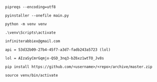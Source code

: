 ```code
pipreqs --encoding=utf8
```

```code
pyinstaller --onefile main.py
```

```code
python -m venv venv
```

```code
.\venv\Scripts\activate
```

```code
infiniterabbiex@gmail.com
```

```code
api = 53d32b09-27b4-45f7-a3d7-fadb243a5723 (lol)
```

```code
lol = AIzaSyCmrGqmjx-QSD_3nq3-bZ6xz1wtTO_Jv8s
```

```code
pip install https://github.com/<username>/<repo>/archive/master.zip
```

```code
source venv/bin/activate
```
